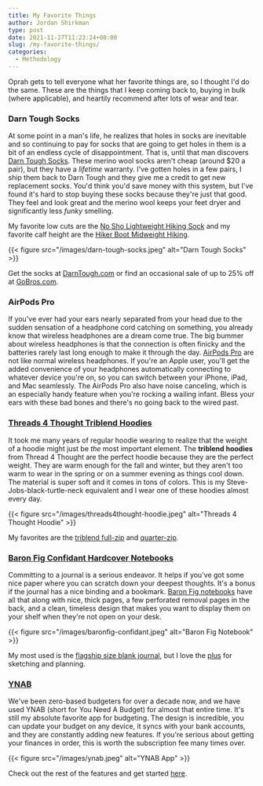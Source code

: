 ```yaml
---
title: My Favorite Things
author: Jordan Shirkman
type: post
date: 2021-11-27T11:23:24+00:00
slug: /my-favorite-things/
categories:
  - Methodology
---
```


Oprah gets to tell everyone what her favorite things are, so I thought I'd do the same. These are the things that I keep coming back to, buying in bulk (where applicable), and heartily recommend after lots of wear and tear.

### Darn Tough Socks

At some point in a man's life, he realizes that holes in socks are inevitable and so continuing to pay for socks that are going to get holes in them is a bit of an endless cycle of disappointment. That is, until that man discovers [Darn Tough Socks](https://darntough.com). These merino wool socks aren't cheap (around $20 a pair), but they have a _lifetime_ warranty. I've gotten holes in a few pairs, I ship them back to Darn Tough and they give me a credit to get new replacement socks. You'd think you'd save money with this system, but I've found it's hard to stop buying these socks because they're just that good. They feel and look great and the merino wool keeps your feet dryer and significantly less _funky_ smelling.

My favorite low cuts are the [No Sho Lightweight Hiking Sock](https://darntough.com/products/mens-merino-wool-light-hiker-no-show-lightweight-hiking-socks?variant=37874213224634) and my favorite calf height are the [Hiker Boot Midweight Hiking](https://darntough.com/collections/best-selling-gifts-for-men/products/mens-merino-wool-hiker-boot-midweight-hiking-socks?variant=37874206474426).

{{< figure src="/images/darn-tough-socks.jpeg" alt="Darn Tough Socks" >}}

Get the socks at [DarnTough.com](https://darntough.com) or find an occasional sale of up to 25% off at [GoBros.com](https://gobros.com).

### AirPods Pro

If you've ever had your ears nearly separated from your head due to the sudden sensation of a headphone cord catching on something, you already know that wireless headphones are a dream come true. The big bummer about wireless headphones is that the connection is often finicky and the batteries rarely last long enough to make it through the day. [AirPods Pro](https://amzn.to/3l9Z4K0) are not like normal wireless headphones. If you're an Apple user, you'll get the added convenience of your headphones automatically connecting to whatever device you're on, so you can switch between your iPhone, iPad, and Mac seamlessly. The AirPods Pro also have noise canceling, which is an especially handy feature when you're rocking a wailing infant. Bless your ears with these bad bones and there's no going back to the wired past.

### [Threads 4 Thought Triblend Hoodies](https://i.refs.cc/i6gtEHC8)

It took me many years of regular hoodie wearing to realize that the weight of a hoodie might just be _the_ most important element. The **triblend hoodies** from Thread 4 Thought are the perfect hoodie because they are the perfect weight. They are warm enough for the fall and winter, but they aren't too warm to wear in the spring or on a summer evening as things cool down. The material is super soft and it comes in tons of colors. This is my Steve-Jobs-black-turtle-neck equivalent and I wear one of these hoodies almost every day.

{{< figure src="/images/threads4thought-hoodie.jpeg" alt="Threads 4 Thought Hoodie" >}}

My favorites are the [triblend full-zip](https://www.threads4thought.com/collections/mens-sweatshirts-jackets/products/triblend-zip-fleece-hoodie-midnight) and [quarter-zip](https://www.threads4thought.com/collections/mens-sweatshirts-jackets/products/triblend-breton-half-zip-hoodie-heather-grey).

### [Baron Fig Confidant Hardcover Notebooks](https://baronfig.com)

Committing to a journal is a serious endeavor. It helps if you've got some nice paper where you can scratch down your deepest thoughts. It's a bonus if the journal has a nice binding and a bookmark. [Baron Fig notebooks](https://baronfig.com/tools/confidant/classic?size=flagship+%285.4%22+x+7.7%22%29&color=light+gray&paper+type=blank) have all that along with nice, thick pages, a few perforated removal pages in the back, and a clean, timeless design that makes you want to display them on your shelf when they're not open on your desk.

{{< figure src="/images/baronfig-confidant.jpeg" alt="Baron Fig Notebook" >}}

My most used is the [flagship size blank journal](https://baronfig.com/tools/confidant/classic?size=flagship+%285.4%22+x+7.7%22%29&color=light+gray&paper+type=blank), but I love the [plus](https://baronfig.com/tools/confidant/classic?size=plus+%287%22+x+10%22%29&color=light+gray&paper+type=blank) for sketching and planning.

### [YNAB](https://ynab.com/referral/?ref=hjtGScdNtYEwmP9n)

We've been zero-based budgeters for over a decade now, and we have used YNAB (short for You Need A Budget) for almost that entire time. It's still my absolute favorite app for budgeting. The design is incredible, you can update your budget on any device, it syncs with your bank accounts, and they are constantly adding new features. If you're serious about getting your finances in order, this is worth the subscription fee many times over.

{{< figure src="/images/ynab.jpeg" alt="YNAB App" >}}

Check out the rest of the features and get started [here](https://ynab.com/referral/?ref=hjtGScdNtYEwmP9n).
